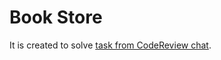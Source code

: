 # Book Store

It is created to solve [task from CodeReview chat](https://telegra.ph/Zadanie-3-Knizhnyj-magazin-10-31).